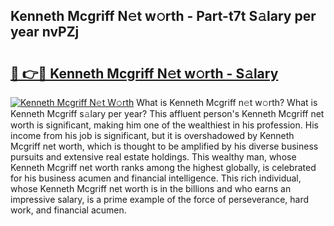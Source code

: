 ## Kenneth Mcgriff N𝚎t w𝚘rth - Part-t7t S𝚊lary per year nvPZj

# <h2><a href="http://gc358ug.nevu.top/?p=Kenneth+Mcgriff">🔗 👉🔴 Kenneth Mcgriff N𝚎t w𝚘rth - S𝚊lary</a></h2>

[![Kenneth Mcgriff N𝚎t W𝚘rth](https://i.imgur.com/Oavwk0R.jpeg)](http://gc358ug.nevu.top/?p=Kenneth+Mcgriff)
What is Kenneth Mcgriff n𝚎t w𝚘rth? What is Kenneth Mcgriff s𝚊lary per year?
This affluent person's Kenneth Mcgriff net worth is significant, making him one of the wealthiest in his profession. His income from his job is significant, but it is overshadowed by Kenneth Mcgriff net worth, which is thought to be amplified by his diverse business pursuits and extensive real estate holdings. This wealthy man, whose Kenneth Mcgriff net worth ranks among the highest globally, is celebrated for his business acumen and financial intelligence. This rich individual, whose Kenneth Mcgriff net worth is in the billions and who earns an impressive salary, is a prime example of the force of perseverance, hard work, and financial acumen.
